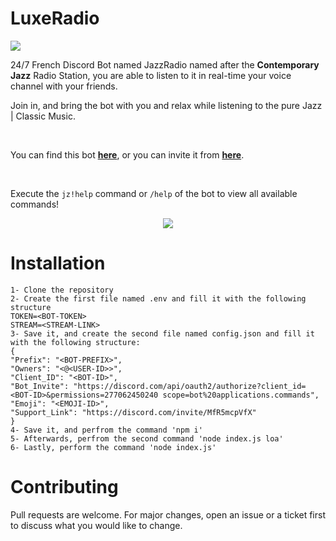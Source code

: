 # LuxeRadio

<img src="https://cdn.discordapp.com/attachments/927336267379798037/955982120675848202/JazzRadio-ReadMe.gif">

<br>

24/7 French Discord Bot named JazzRadio named after the **Contemporary Jazz** Radio Station, you are able to listen to it in real-time your voice channel with your friends.

Join in, and bring the bot with you and relax while listening to the pure Jazz | Classic Music.

<br>

You can find this bot <a href="https://top.gg/bot/955048681025978438"><b>here</b></a>, or you can invite it from <a href="https://top.gg/bot/955048681025978438/invite"><b>here</b></a>.

<br>

Execute the `jz!help` command or `/help` of the bot to view all available commands!

<p align="center">
<img src="https://cdn.discordapp.com/attachments/927336267379798037/965497235850809386/unknown.png"/>
</p>

# Installation
    1- Clone the repository
    2- Create the first file named .env and fill it with the following structure
    TOKEN=<BOT-TOKEN>
    STREAM=<STREAM-LINK>
    3- Save it, and create the second file named config.json and fill it with the following structure:
    {
    "Prefix": "<BOT-PREFIX>",
    "Owners": "<@<USER-ID>>",
    "Client_ID": "<BOT-ID>",
    "Bot_Invite": "https://discord.com/api/oauth2/authorize?client_id=<BOT-ID>&permissions=277062450240 scope=bot%20applications.commands",
    "Emoji": "<EMOJI-ID>",
    "Support_Link": "https://discord.com/invite/MfR5mcpVfX"
    }
    4- Save it, and perfrom the command 'npm i'
    5- Afterwards, perfrom the second command 'node index.js loa'
    6- Lastly, perform the command 'node index.js'


# Contributing
Pull requests are welcome. For major changes, open an issue or a ticket first to discuss what you would like to change.
